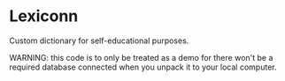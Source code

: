 # Lexiconn
Custom dictionary for self-educational purposes.

WARNING: this code is to only be treated as a demo for there won't be a required database connected when you unpack it to your local computer.
